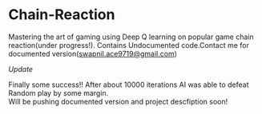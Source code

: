# Chain-Reaction
Mastering the art of gaming using Deep Q learning on popular game chain reaction(under progress!).
Contains Undocumented code.Contact me for documented version(swapnil.ace9719@gmail.com)

*Update*

Finally some success!!
After about 10000 iterations AI was able to defeat Random play by some margin.\
Will be pushing documented version and project descfiption soon!
